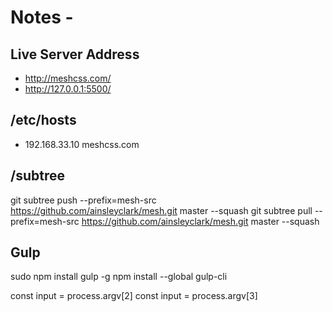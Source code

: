 # Notes - 

## Live Server Address
- http://meshcss.com/
- http://127.0.0.1:5500/

## /etc/hosts
- 192.168.33.10 meshcss.com


## /subtree
git subtree push --prefix=mesh-src https://github.com/ainsleyclark/mesh.git  master --squash
git subtree pull --prefix=mesh-src https://github.com/ainsleyclark/mesh.git  master --squash

## Gulp 
sudo npm install gulp -g 
npm install --global gulp-cli

const input = process.argv[2]
const input = process.argv[3]
